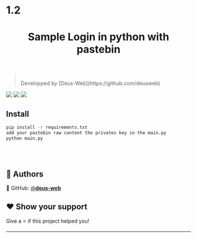 # 1.2
<h1 align="center">Sample Login in python with pastebin</h1>
<br>
<p>


> <br>
> Developped by [Deus-Web](https://github.com/deusweb)


<img src="https://media.discordapp.net/attachments/973770127214518292/974060824102584390/unknown.png"/>
<img src="https://cdn.discordapp.com/attachments/973770127214518292/974061032492384306/unknown.png"/>
<img src="https://cdn.discordapp.com/attachments/973770127214518292/974061090231173130/unknown.png"/> 

## Install

```sh
pip install -r requirements.txt
add your pastebin raw content the privates key in the main.py
python main.py
```

<br>
<br>

## 👤 Authors

👤 GitHub: [@**deus-web**](https://github.com/deusweb)<br>

## ❤ Show your support

Give a ⭐️ if this project helped you!


***
